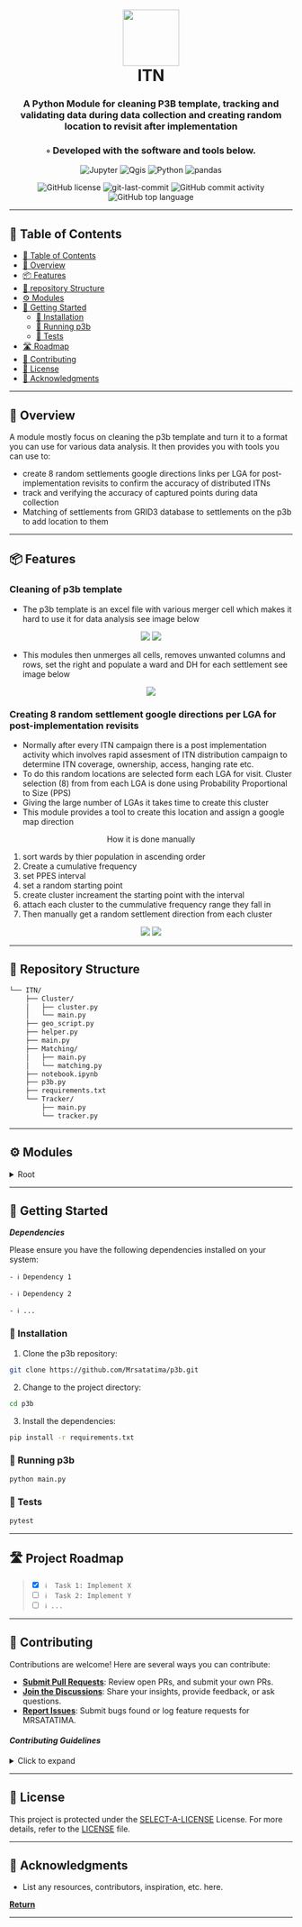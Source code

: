 <div align="center">
<h1 align="center">
<img src="https://raw.githubusercontent.com/PKief/vscode-material-icon-theme/ec559a9f6bfd399b82bb44393651661b08aaf7ba/icons/folder-markdown-open.svg" width="100" />
<br>ITN</h1>
<h3> A Python Module for cleaning P3B template, tracking and validating data during data collection and creating random location to revisit after implementation </h3>
<h3>◦ Developed with the software and tools below.</h3>

<p align="center">
<img src="https://img.shields.io/badge/Jupyter-F37626.svg?style=flat-square&logo=Jupyter&logoColor=white" alt="Jupyter" />
<img src="https://img.shields.io/badge/Qgis-589632.svg?style=flat-square&logo=Qgis&logoColor=white" alt="Qgis" />
<img src="https://img.shields.io/badge/Python-3776AB.svg?style=flat-square&logo=Python&logoColor=white" alt="Python" />
<img src="https://img.shields.io/badge/pandas-150458.svg?style=flat-square&logo=pandas&logoColor=white" alt="pandas" />
</p>
<img src="https://img.shields.io/github/license/Mrsatatima/p3b?style=flat-square&color=5D6D7E" alt="GitHub license" />
<img src="https://img.shields.io/github/last-commit/Mrsatatima/p3b?style=flat-square&color=5D6D7E" alt="git-last-commit" />
<img src="https://img.shields.io/github/commit-activity/m/Mrsatatima/p3b?style=flat-square&color=5D6D7E" alt="GitHub commit activity" />
<img src="https://img.shields.io/github/languages/top/Mrsatatima/p3b?style=flat-square&color=5D6D7E" alt="GitHub top language" />
</div>

---

## 📖 Table of Contents
- [📖 Table of Contents](#-table-of-contents)
- [📍 Overview](#-overview)
- [📦 Features](#-features)
- [📂 repository Structure](#-repository-structure)
- [⚙️ Modules](#modules)
- [🚀 Getting Started](#-getting-started)
    - [🔧 Installation](#-installation)
    - [🤖 Running p3b](#-running-p3b)
    - [🧪 Tests](#-tests)
- [🛣 Roadmap](#-roadmap)
- [🤝 Contributing](#-contributing)
- [📄 License](#-license)
- [👏 Acknowledgments](#-acknowledgments)

---


## 📍 Overview

A module mostly focus on cleaning the p3b template and turn it to a format you can use for various data analysis. It then provides you with tools you can use to:
- create 8 random settlements google directions links per LGA for post-implementation revisits to confirm the accuracy of distributed ITNs 
- track and verifying the accuracy of captured points during data collection
- Matching of settlements from GRID3 database to settlements on the p3b to add location to them

---

## 📦 Features

### Cleaning of p3b template
- The p3b template is an excel file with various merger cell which makes it hard to use it for data analysis see image below

<p align=center>
<img src= "/images/p3b_header.png"/>
<img src= "/images/p3b_cells.png"/>
</p>

- This modules then unmerges all cells, removes unwanted columns and rows, set the right and populate a ward and DH for each settlement see image below
<p align=center>
<img src= /images/p3b_cells_populated.png/>
</p>

### Creating 8 random settlement google directions per LGA for post-implementation revisits
- Normally after every ITN campaign there is a post implementation activity which involves rapid assesment of  ITN distribution campaign to determine ITN coverage, ownership, access, hanging rate etc.
- To do this random locations are selected  form each LGA for visit. Cluster selection (8) from from each LGA is done  using Probability Proportional to Size (PPS)
- Giving the large number of LGAs it takes time to create this cluster
- This module provides a tool to create this location and assign a google map direction
<div align=center padding=auto>
<p> How it is done manually </p>
<ol align=left>
   <li>sort wards by thier population in ascending order</li>
   <li>Create a cumulative frequency</li>
   <li>set PPES interval</li>
   <li>set a random starting point</li>
   <li>create cluster increament the starting point with the interval</li>
   <li>attach each cluster to the cummulative frequency range they fall in</li>
   <li>Then manually get a random settlement direction from each cluster</li>
</ol>
<img src="/images/random_cluster_1-7.png" />
<img src="/images/random_cluster_8.png" />
</div>





---


## 📂 Repository Structure

```sh
└── ITN/
    ├── Cluster/
    │   ├── cluster.py
    │   └── main.py
    ├── geo_script.py
    ├── helper.py
    ├── main.py
    ├── Matching/
    │   ├── main.py
    │   └── matching.py
    ├── notebook.ipynb
    ├── p3b.py
    ├── requirements.txt
    └── Tracker/
        ├── main.py
        └── tracker.py

```

---


## ⚙️ Modules

<details closed><summary>Root</summary>

| File                                                                             | Summary       |
| ---                                                                              | ---           |
| [geo_script.py](https://github.com/Mrsatatima/p3b/blob/main/geo_script.py)       | ► INSERT-TEXT |
| [helper.py](https://github.com/Mrsatatima/p3b/blob/main/helper.py)               | ► INSERT-TEXT |
| [main.py](https://github.com/Mrsatatima/p3b/blob/main/main.py)                   | ► INSERT-TEXT |
| [notebook.ipynb](https://github.com/Mrsatatima/p3b/blob/main/notebook.ipynb)     | ► INSERT-TEXT |
| [p3b.py](https://github.com/Mrsatatima/p3b/blob/main/p3b.py)                     | ► INSERT-TEXT |
| [requirements.txt](https://github.com/Mrsatatima/p3b/blob/main/requirements.txt) | ► INSERT-TEXT |
| [cluster.py](https://github.com/Mrsatatima/p3b/blob/main/Cluster\cluster.py)     | ► INSERT-TEXT |
| [main.py](https://github.com/Mrsatatima/p3b/blob/main/Cluster\main.py)           | ► INSERT-TEXT |
| [main.py](https://github.com/Mrsatatima/p3b/blob/main/Matching\main.py)          | ► INSERT-TEXT |
| [matching.py](https://github.com/Mrsatatima/p3b/blob/main/Matching\matching.py)  | ► INSERT-TEXT |
| [main.py](https://github.com/Mrsatatima/p3b/blob/main/Tracker\main.py)           | ► INSERT-TEXT |
| [tracker.py](https://github.com/Mrsatatima/p3b/blob/main/Tracker\tracker.py)     | ► INSERT-TEXT |

</details>

---

## 🚀 Getting Started

***Dependencies***

Please ensure you have the following dependencies installed on your system:

`- ℹ️ Dependency 1`

`- ℹ️ Dependency 2`

`- ℹ️ ...`

### 🔧 Installation

1. Clone the p3b repository:
```sh
git clone https://github.com/Mrsatatima/p3b.git
```

2. Change to the project directory:
```sh
cd p3b
```

3. Install the dependencies:
```sh
pip install -r requirements.txt
```

### 🤖 Running p3b

```sh
python main.py
```

### 🧪 Tests
```sh
pytest
```

---


## 🛣 Project Roadmap

> - [X] `ℹ️  Task 1: Implement X`
> - [ ] `ℹ️  Task 2: Implement Y`
> - [ ] `ℹ️ ...`


---

## 🤝 Contributing

Contributions are welcome! Here are several ways you can contribute:

- **[Submit Pull Requests](https://github.com/Mrsatatima/p3b/blob/main/CONTRIBUTING.md)**: Review open PRs, and submit your own PRs.
- **[Join the Discussions](https://github.com/Mrsatatima/p3b/discussions)**: Share your insights, provide feedback, or ask questions.
- **[Report Issues](https://github.com/Mrsatatima/p3b/issues)**: Submit bugs found or log feature requests for MRSATATIMA.

#### *Contributing Guidelines*

<details closed>
<summary>Click to expand</summary>

1. **Fork the Repository**: Start by forking the project repository to your GitHub account.
2. **Clone Locally**: Clone the forked repository to your local machine using a Git client.
   ```sh
   git clone <your-forked-repo-url>
   ```
3. **Create a New Branch**: Always work on a new branch, giving it a descriptive name.
   ```sh
   git checkout -b new-feature-x
   ```
4. **Make Your Changes**: Develop and test your changes locally.
5. **Commit Your Changes**: Commit with a clear and concise message describing your updates.
   ```sh
   git commit -m 'Implemented new feature x.'
   ```
6. **Push to GitHub**: Push the changes to your forked repository.
   ```sh
   git push origin new-feature-x
   ```
7. **Submit a Pull Request**: Create a PR against the original project repository. Clearly describe the changes and their motivations.

Once your PR is reviewed and approved, it will be merged into the main branch.

</details>

---

## 📄 License


This project is protected under the [SELECT-A-LICENSE](https://choosealicense.com/licenses) License. For more details, refer to the [LICENSE](https://choosealicense.com/licenses/) file.

---

## 👏 Acknowledgments

- List any resources, contributors, inspiration, etc. here.

[**Return**](#Top)

---

